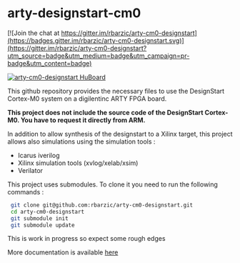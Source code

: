 # arty-designstart-cm0

[![Join the chat at https://gitter.im/rbarzic/arty-cm0-designstart](https://badges.gitter.im/rbarzic/arty-cm0-designstart.svg)](https://gitter.im/rbarzic/arty-cm0-designstart?utm_source=badge&utm_medium=badge&utm_campaign=pr-badge&utm_content=badge)


[![arty-cm0-designstart HuBoard](https://img.shields.io/github/issues/rbarzic/arty-cm0-designstart.svg?label=issues%20%28HuBoard%29)](https://huboard.com/rbarzic/arty-cm0-designstart)


This github repository provides the necessary files to use the
DesignStart Cortex-M0 system on a digilentinc ARTY FPGA board.

**This project does not include the source code of the DesignStart
  Cortex-M0. You have to request it directly from ARM.**

In addition to allow synthesis of the designstart to a Xilinx target,
this project allows also simulations using the simulation tools :
- Icarus iverilog
- Xilinx simulation tools (xvlog/xelab/xsim)
- Verilator



This project uses submodules. To clone it you need to run the following commands :

```bash
 git clone git@github.com:rbarzic/arty-cm0-designstart.git
 cd arty-cm0-designstart
 git submodule init
 git submodule update
```

This is work in progress so expect some rough edges

More documentation is available [here](http://rbarzic.github.io/arty-cm0-designstart/)
